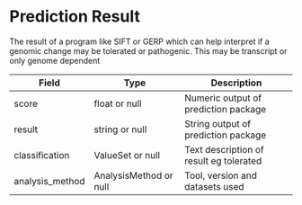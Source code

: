 # Prediction Result

The result of a program like SIFT or GERP which can help interpret if a genomic change may be tolerated or pathogenic. This may be transcript or only genome dependent

| Field             | Type            | Description
|-------------------|-----------------|---------------------
| score             | float  or null  | Numeric output of prediction package
| result            | string or null  | String output of prediction package
| classification    | ValueSet or null| Text description of result eg tolerated
| analysis_method   | AnalysisMethod or null | Tool, version and datasets used









